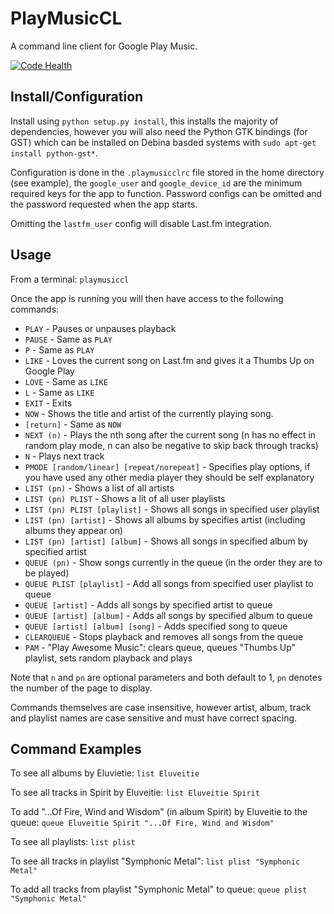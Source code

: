 PlayMusicCL
===========

A command line client for Google Play Music.

[![Code Health](https://landscape.io/github/DanNixon/PlayMusicCL/master/landscape.png)](https://landscape.io/github/DanNixon/PlayMusicCL/master)

Install/Configuration
---------------------

Install using ```python setup.py install```, this installs the majority of
dependencies, however you will also need the Python GTK bindings (for GST) which
can be installed on Debina basded systems with ```sudo apt-get install
python-gst*```.

Configuration is done in the ```.playmusicclrc``` file stored in the home
directory (see example), the ```google_user``` and ```google_device_id``` are
the minimum required keys for the app to function.  Password configs can be
omitted and the password requested when the app starts.

Omitting the ```lastfm_user``` config will disable Last.fm integration.

Usage
-----

From a terminal: ```playmusiccl```

Once the app is running you will then have access to the following commands:

-	```PLAY``` - Pauses or unpauses playback
-	```PAUSE``` - Same as ```PLAY```
- ```P``` - Same as ```PLAY```
-	```LIKE``` - Loves the current song on Last.fm and gives it a Thumbs Up on
	Google Play
-	```LOVE``` - Same as ```LIKE```
- ```L``` - Same as ```LIKE```
-	```EXIT``` - Exits
-	```NOW``` - Shows the title and artist of the currently playing song.
- ```[return]``` - Same as ```NOW```
-	```NEXT (n)``` - Plays the nth song after the current song (n has no effect in
	random play mode, n can also be negative to skip back through tracks)
- ```N``` - Plays next track
-	```PMODE [random/linear] [repeat/norepeat]``` - Specifies play options, if you
	have used any other media player they should be self explanatory
-	```LIST (pn)``` - Shows a list of all artists
-	```LIST (pn) PLIST``` - Shows a lit of all user playlists
-	```LIST (pn) PLIST [playlist]``` - Shows all songs in specified user playlist
-	```LIST (pn) [artist]``` - Shows all albums by specifies artist (including
	albums they appear on)
-	```LIST (pn) [artist] [album]``` - Shows all songs in specified album by
	specified artist
-	```QUEUE (pn)``` - Show songs currently in the queue (in the order they are to
	be played)
-	```QUEUE PLIST [playlist]``` - Add all songs from specified user playlist to
	queue
-	```QUEUE [artist]``` - Adds all songs by specified artist to queue
-	```QUEUE [artist] [album]``` - Adds all songs by specified album to queue
-	```QUEUE [artist] [album] [song]``` - Adds specified song to queue
- ```CLEARQUEUE``` - Stops playback and removes all songs from the queue
- ```PAM``` - "Play Awesome Music": clears queue, queues "Thumbs Up" playlist,
  sets random playback and plays

Note that ```n``` and ```pn``` are optional parameters and both default to 1,
```pn``` denotes the number of the page to display.

Commands themselves are case insensitive, however artist, album, track and
playlist names are case sensitive and must have correct spacing.

Command Examples
----------------

To see all albums by Eluvietie: ```list Eluveitie```

To see all tracks in Spirit by Eluveitie: ```list Eluveitie Spirit```

To add "...Of Fire, Wind and Wisdom" (in album Spirit) by Eluveitie to the
queue: ```queue Eluveitie Spirit "...Of Fire, Wind and Wisdom"```

To see all playlists: ```list plist```

To see all tracks in playlist "Symphonic Metal": ```list plist "Symphonic
Metal"```

To add all tracks from playlist "Symphonic Metal" to queue: ```queue plist
"Symphonic Metal"```
